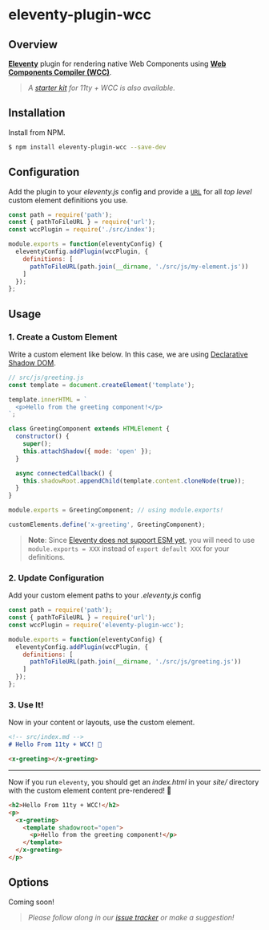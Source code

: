 # eleventy-plugin-wcc

## Overview

[**Eleventy**](https://www.11ty.dev/) plugin for rendering native Web Components using [**Web Components Compiler (WCC)**](https://github.com/ProjectEvergreen/wcc).

> _A [starter kit](https://github.com/thescientist13/eleventy-starter-wcc/) for 11ty + WCC is also available._

## Installation

Install from NPM.

```sh
$ npm install eleventy-plugin-wcc --save-dev
```

## Configuration

Add the plugin to your _eleventy.js_ config and provide a [`URL`](https://developer.mozilla.org/en-US/docs/Web/API/URL) for all _top level_ custom element definitions you use.
```js
const path = require('path');
const { pathToFileURL } = require('url');
const wccPlugin = require('./src/index');

module.exports = function(eleventyConfig) {
  eleventyConfig.addPlugin(wccPlugin, {
    definitions: [
      pathToFileURL(path.join(__dirname, './src/js/my-element.js'))
    ]
  });
};
```

## Usage

### 1. Create a Custom Element
Write a custom element like below.  In this case, we are using [Declarative Shadow DOM](https://web.dev/declarative-shadow-dom/).
```js
// src/js/greeting.js
const template = document.createElement('template');

template.innerHTML = `
  <p>Hello from the greeting component!</p>
`;

class GreetingComponent extends HTMLElement {
  constructor() {
    super();
    this.attachShadow({ mode: 'open' });
  }

  async connectedCallback() {
    this.shadowRoot.appendChild(template.content.cloneNode(true));
  }
}

module.exports = GreetingComponent; // using module.exports!

customElements.define('x-greeting', GreetingComponent);
```

> **Note**: Since [Eleventy does not support ESM yet](https://github.com/11ty/eleventy/issues/836), you will need to use `module.exports = XXX` instead of `export default XXX` for your definitions.

### 2. Update Configuration
Add your custom element paths to your _.eleventy.js_ config
```js
const path = require('path');
const { pathToFileURL } = require('url');
const wccPlugin = require('eleventy-plugin-wcc');

module.exports = function(eleventyConfig) {
  eleventyConfig.addPlugin(wccPlugin, {
    definitions: [
      pathToFileURL(path.join(__dirname, './src/js/greeting.js'))
    ]
  });
};
```

### 3. Use It!
Now in your content or layouts, use the custom element.
```md
<!-- src/index.md -->
# Hello From 11ty + WCC! 👋

<x-greeting></x-greeting>
```

----

Now if you run `eleventy`, you should get an _index.html_ in your _site/_ directory with the custom element content pre-rendered!  🎈
```html
<h2>Hello From 11ty + WCC!</h2>
<p>
  <x-greeting>
    <template shadowroot="open">
      <p>Hello from the greeting component!</p>
    </template>
  </x-greeting>
</p>
```

## Options

Coming soon!

> _Please follow along in our [issue tracker](https://github.com/ProjectEvergreen/eleventy-plugin-wcc/issues) or make a suggestion!_
